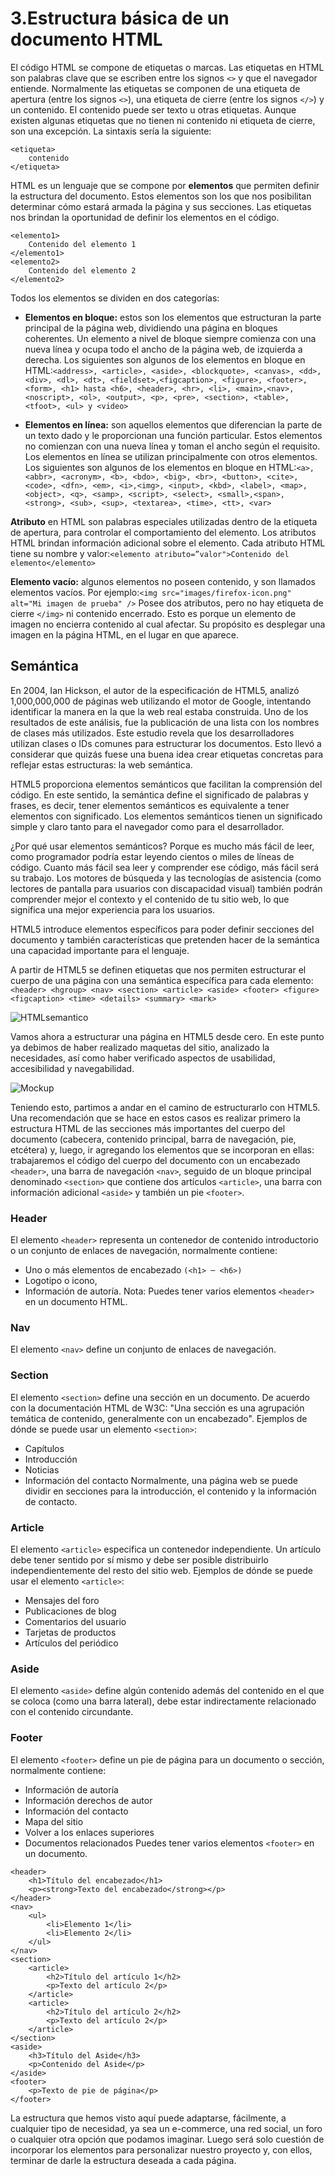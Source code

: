 # 3.Estructura básica de un documento HTML

El código HTML se compone de etiquetas o marcas. Las etiquetas en HTML son palabras clave que se escriben entre los signos `<>` y que el navegador entiende.
Normalmente las etiquetas se componen de una etiqueta de apertura (entre los signos `<>`), una etiqueta de cierre (entre los signos `</>`) y un contenido. El contenido puede ser texto u otras etiquetas. Aunque existen algunas etiquetas que no tienen ni contenido ni etiqueta de cierre, son una excepción. La sintaxis sería la siguiente:

```
<etiqueta>
    contenido
</etiqueta>    
```

HTML es un lenguaje que se compone por **elementos** que permiten definir la estructura del documento. Estos elementos son los que nos posibilitan determinar cómo estará armada la página y sus secciones. Las etiquetas nos brindan la oportunidad de definir los elementos en el código.

```
<elemento1>
    Contenido del elemento 1
</elemento1>
<elemento2>
    Contenido del elemento 2
</elemento2>
```

Todos los elementos se dividen en dos categorías:

- **Elementos en bloque:** estos son los elementos que estructuran la parte principal de la
página web, dividiendo una página en bloques coherentes. Un elemento a nivel de bloque
siempre comienza con una nueva línea y ocupa todo el ancho de la página web, de
izquierda a derecha. Los siguientes son algunos de los elementos en bloque en HTML:```<address>, <article>, <aside>, <blockquote>, <canvas>, <dd>, <div>, <dl>, <dt>, <fieldset>,<figcaption>, <figure>, <footer>, <form>, <h1> hasta <h6>, <header>, <hr>, <li>, <main>,<nav>, <noscript>, <ol>, <output>, <p>, <pre>, <section>, <table>, <tfoot>, <ul> y <video>```

- **Elementos en línea:** son aquellos elementos que diferencian la parte de un texto dado y le proporcionan una función particular. Estos elementos no comienzan con una nueva línea y toman el ancho según el requisito. Los elementos en línea se utilizan principalmente con otros elementos. Los siguientes son algunos de los elementos en bloque en HTML:```<a>, <abbr>, <acronym>, <b>, <bdo>, <big>, <br>, <button>, <cite>, <code>, <dfn>, <em>, <i>,<img>, <input>, <kbd>, <label>, <map>, <object>, <q>, <samp>, <script>, <select>, <small>,<span>, <strong>, <sub>, <sup>, <textarea>, <time>, <tt>, <var>```

**Atributo** en HTML son palabras especiales utilizadas dentro de la etiqueta de apertura, para controlar el comportamiento del elemento. Los atributos HTML brindan información adicional sobre el elemento. Cada atributo HTML tiene su nombre y valor:`<elemento atributo=”valor">Contenido del elemento</elemento>`

**Elemento vacío:** algunos elementos no poseen contenido, y son llamados elementos vacíos. Por ejemplo:`<img src="images/firefox-icon.png" alt="Mi imagen de prueba" />` Posee dos atributos, pero no hay etiqueta de cierre `</img>` ni contenido encerrado. Esto es porque un elemento de imagen no encierra contenido al cual afectar. Su propósito es desplegar una imagen en la página HTML, en el lugar en que aparece.

## Semántica

En 2004, Ian Hickson, el autor de la especificación de HTML5, analizó 1,000,000,000 de páginas web utilizando el motor de Google, intentando identificar la manera en la que la web real estaba construida. Uno de los resultados de este análisis, fue la publicación de una lista con los nombres de clases más utilizados. Este estudio revela que los desarrolladores utilizan clases o IDs comunes para estructurar los documentos. Esto llevó a considerar que quizás fuese una buena idea crear etiquetas concretas para reflejar estas estructuras: la web semántica.

HTML5 proporciona elementos semánticos que facilitan la comprensión del código. En este sentido, la semántica define el significado de palabras y frases, es decir, tener elementos semánticos es equivalente a tener elementos con significado. Los elementos semánticos tienen un significado simple y claro tanto para el navegador como para el desarrollador.

¿Por qué usar elementos semánticos? Porque es mucho más fácil de leer, como programador podría estar leyendo cientos o miles de líneas de código. Cuanto más fácil sea leer y comprender ese código, más fácil será su trabajo.
Los motores de búsqueda y las tecnologías de asistencia (como lectores de pantalla para usuarios con discapacidad visual) también podrán comprender mejor el contexto y el contenido de tu sitio web, lo que significa una mejor experiencia para los usuarios.

HTML5 introduce elementos específicos para poder definir secciones del documento y también características que pretenden hacer de la semántica una capacidad importante para el lenguaje.

A partir de HTML5 se definen etiquetas que nos permiten estructurar el cuerpo de una página con una semántica específica para cada elemento: 
```<header> <hgroup> <nav> <section> <article> <aside> <footer> <figure> <figcaption> <time> <details> <summary> <mark>```

![HTMLsemantico](https://static.semrush.com/blog/uploads/media/0a/0f/0a0fd07d0a6ee7a7f893b0e21379c0ae/ES-Semantic-Search-Non-Semantic.png)

Vamos ahora a estructurar una página en HTML5 desde cero. En este punto ya debimos de haber realizado maquetas del sitio, analizado la necesidades, así como haber verificado aspectos de usabilidad, accesibilidad y navegabilidad.

![Mockup](https://img.freepik.com/vector-gratis/diseno-sitio-web-responsivo-diseno-plano_23-2149483805.jpg)

 Teniendo esto, partimos a andar en el camino de estructurarlo con HTML5. Una recomendación que se hace en estos casos es realizar primero la estructura HTML de las secciones más importantes del cuerpo del documento (cabecera, contenido principal, barra de navegación, pie, etcétera) y, luego, ir agregando los elementos que se incorporan en ellas: trabajaremos el código del cuerpo del documento con un encabezado `<header>`, una barra de navegación `<nav>`, seguido de un bloque principal denominado `<section>` que contiene dos artículos `<article>`, una barra con información adicional `<aside>` y también un pie `<footer>`.

### Header

El elemento `<header>` representa un contenedor de contenido introductorio o un conjunto de enlaces de navegación, normalmente contiene:
- Uno o más elementos de encabezado `(<h1> ─ <h6>)`
- Logotipo o icono,
- Información de autoría.
Nota: Puedes tener varios elementos `<header>` en un documento HTML. 

### Nav

El elemento `<nav>` define un conjunto de enlaces de navegación.

### Section

El elemento `<section>` define una sección en un documento. De acuerdo con la documentación HTML de W3C: "Una sección es una agrupación temática de contenido, generalmente con un encabezado".
Ejemplos de dónde se puede usar un elemento `<section>`:
- Capítulos
- Introducción
- Noticias
- Información del contacto
Normalmente, una página web se puede dividir en secciones para la introducción, el contenido y la información de contacto.

### Article

El elemento `<article>` especifica un contenedor independiente. Un artículo debe tener sentido por sí mismo y debe ser posible distribuirlo independientemente del resto del sitio web. Ejemplos de dónde se puede usar el elemento `<article>`:
- Mensajes del foro
- Publicaciones de blog
- Comentarios del usuario
- Tarjetas de productos
- Artículos del periódico

### Aside

El elemento `<aside>` define algún contenido además del contenido en el que se coloca (como una barra lateral), debe estar indirectamente relacionado con el contenido circundante.

### Footer

El elemento `<footer>` define un pie de página para un documento o sección, normalmente contiene:
- Información de autoría
- Información derechos de autor
- Información del contacto
- Mapa del sitio
- Volver a los enlaces superiores
- Documentos relacionados
Puedes tener varios elementos `<footer>` en un documento.

```
<header>
    <h1>Título del encabezado</h1>
    <p><strong>Texto del encabezado</strong></p>
</header>
<nav>
    <ul>
        <li>Elemento 1</li>
        <li>Elemento 2</li>
    </ul>
</nav>
<section>
    <article>
        <h2>Título del artículo 1</h2>
        <p>Texto del artículo 2</p>
    </article>
    <article>
        <h2>Título del artículo 2</h2>
        <p>Texto del artículo 2</p>
    </article>
</section>
<aside>
    <h3>Título del Aside</h3>
    <p>Contenido del Aside</p>
</aside>
<footer>
    <p>Texto de pie de página</p>
</footer>
```

La estructura que hemos visto aquí puede adaptarse, fácilmente, a cualquier tipo de necesidad, ya sea un e-commerce, una red social, un foro o cualquier otra opción que podamos imaginar. Luego será solo cuestión de incorporar los elementos para personalizar nuestro proyecto y, con ellos, terminar de darle la estructura deseada a cada página.